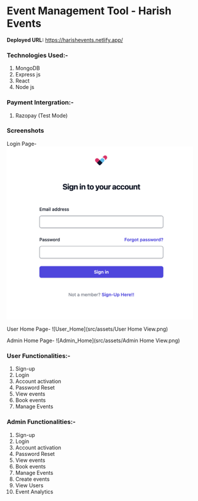 # Event Management Tool - Harish Events

<b>Deployed URL:</b> https://harishevents.netlify.app/

### Technologies Used:-

1. MongoDB
2. Express js
3. React
4. Node js

### Payment Intergration:-

1. Razopay (Test Mode)

### Screenshots

Login Page-
![Login_Page](src/assets/Login.png)

User Home Page-
![User_Home](src/assets/User Home View.png)

Admin Home Page-
![Admin_Home](src/assets/Admin Home View.png)

### User Functionalities:-

1. Sign-up
2. Login
3. Account activation
4. Password Reset
5. View events
6. Book events
7. Manage Events

### Admin Functionalities:-

1. Sign-up
2. Login
3. Account activation
4. Password Reset
5. View events
6. Book events
7. Manage Events
8. Create events
9. View Users
10. Event Analytics
